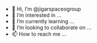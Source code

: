 - 👋 Hi, I’m @jigarspaceogroup
- 👀 I’m interested in ...
- 🌱 I’m currently learning ...
- 💞️ I’m looking to collaborate on ...
- 📫 How to reach me ...

<!---
jigarspaceogroup/jigarspaceogroup is a ✨ special ✨ repository because its `README.md` (this file) appears on your GitHub profile.
You can click the Preview link to take a look at your changes.
--->
